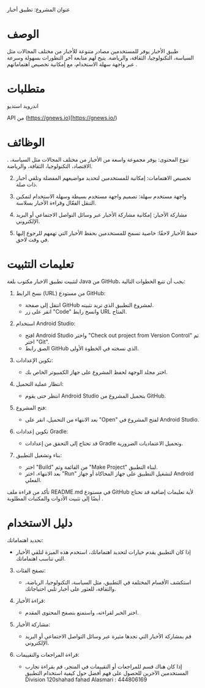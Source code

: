  عنوان المشروع: تطبيق أخبار


# الوصف



طبيق الأخبار يوفر للمستخدمين مصادر متنوعة للأخبار من مختلف المجالات مثل السياسة، التكنولوجيا، الثقافة، والرياضة. يتيح لهم متابعة آخر التطورات بسهولة وسرعة عبر واجهة سهلة الاستخدام، مع إمكانية تخصيص اهتماماتهم .



# متطلبات

اندرويد استديو

API من (https://gnews.io)[https://gnews.io/)



# الوظائف


. تنوع المحتوى: يوفر مجموعة واسعة من الأخبار من مختلف المجالات مثل السياسة، الاقتصاد، التكنولوجيا، الثقافة، والرياضة.

2. تخصيص الاهتمامات: إمكانية للمستخدمين لتحديد مواضيعهم المفضلة وتلقي أخبار ذات صلة.

3. واجهة مستخدم سهلة: تصميم واجهة مستخدم بسيطة وسهلة الاستخدام لتمكين التنقل الفعّال وقراءة الأخبار بسلاسة.

4. مشاركة الأخبار: إمكانية مشاركة الأخبار عبر وسائل التواصل الاجتماعي أو البريد الإلكتروني.

5. حفظ الأخبار لاحقًا: خاصية تسمح للمستخدمين بحفظ الأخبار التي تهمهم للرجوع إليها في وقت لاحق.



# تعليمات التثبيت

لتثبيت تطبيق الاخبار مكتوب بلغة Java من GitHub، يجب أن تتبع الخطوات التالية:

1. نسخ الرابط (URL) من مستودع GitHub:
   - انتقل إلى صفحة GitHub لمشروع التطبيق الذي تريد تثبيته.
   - انقر على زر "Code" وانسخ رابط URL المتاح.

2. استخدام Android Studio:
   - افتح Android Studio واختر "Check out project from Version Control" ثم اختر "Git".
   - الصق رابط GitHub الذي نسخته في الخطوة الأولى.

3. تكوين الإعدادات:
   - اختر مجلد الوجهة لحفظ المشروع على جهاز الكمبيوتر الخاص بك.

4. انتظار عملية التحميل:
   - انتظر حتى يقوم Android Studio بتحميل المشروع من GitHub.

5. فتح المشروع:
   - بعد الانتهاء من التحميل، انقر على "Open" لفتح المشروع في Android Studio.

6. تكوين إعدادات Gradle:
   - قد تحتاج إلى التحقق من إعدادات Gradle وتحميل الاعتماديات الضرورية.

7. بناء وتشغيل التطبيق:
   - اختر "Build" من القائمة وثم "Make Project" لبناء التطبيق.
   - بعد الانتهاء، اختر "Run" لتشغيل التطبيق على جهاز المحاكاة أو جهاز Android الفعلي.

تأكد من قراءة ملف README.md في مستودع GitHub لأية تعليمات إضافية  قد تحتاج أيضًا إلى تثبيت الأدوات والمكتبات المطلوبة .

# دليل الاستخدام

 تحديد اهتماماتك:
   - إذا كان التطبيق يقدم خيارات لتحديد اهتماماتك، استخدم هذه الميزة لتلقي الأخبار التي تناسب اهتماماتك.

3. تصفح الفئات:
   - استكشف الأقسام المختلفة في التطبيق، مثل السياسة، التكنولوجيا، الرياضة، والثقافة، للعثور على أخبار تلبي احتياجاتك.

4. قراءة الأخبار:
   - اختر الخبر لقراءته، واستمتع بتصفح المحتوى المقدم.

5. مشاركة الأخبار:
   - قم بمشاركة الأخبار التي تجدها مثيرة عبر وسائل التواصل الاجتماعي أو البريد الإلكتروني.

6. قراءة المراجعات والتقييمات:
   - إذا كان هناك قسم للمراجعات أو التقييمات في المتجر، قم بقراءة تجارب المستخدمين الآخرين للحصول على فهم أفضل حول كيفية استخدام التطبيق
Division 120shahad fahad Alasmari  : 444806169
